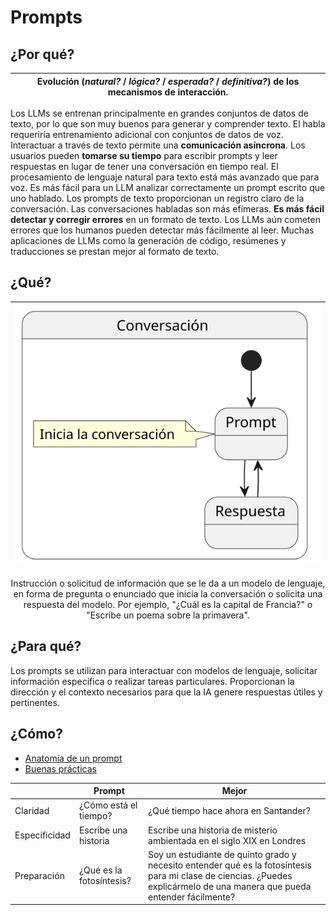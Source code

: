 # Prompts

## ¿Por qué?

|Evolución (*natural?* / *lógica?* / *esperada?* / *definitiva?*) de los mecanismos de interacción.|
|-|
Los LLMs se entrenan principalmente en grandes conjuntos de datos de texto, por lo que son muy buenos para generar y comprender texto. El habla requeriría entrenamiento adicional con conjuntos de datos de voz.
Interactuar a través de texto permite una **comunicación asíncrona**. 
Los usuarios pueden **tomarse su tiempo** para escribir prompts y leer respuestas en lugar de tener una conversación en tiempo real.
El procesamiento de lenguaje natural para texto está más avanzado que para voz. 
Es más fácil para un LLM analizar correctamente un prompt escrito que uno hablado.
Los prompts de texto proporcionan un registro claro de la conversación. Las conversaciones habladas son más efímeras.
**Es más fácil detectar y corregir errores** en un formato de texto. Los LLMs aún cometen errores que los humanos pueden detectar más fácilmente al leer.
Muchas aplicaciones de LLMs como la generación de código, resúmenes y traducciones se prestan mejor al formato de texto.

## ¿Qué?

<div align="center">

|![](/imagenes/modelosUML/sesion.svg)|
|-|
Instrucción o solicitud de información que se le da a un modelo de lenguaje, en forma de pregunta o enunciado que inicia la conversación o solicita una respuesta del modelo.
Por ejemplo, "¿Cuál es la capital de Francia?" o "Escribe un poema sobre la primavera".

</div>

## ¿Para qué?

Los prompts se utilizan para interactuar con modelos de lenguaje, solicitar información específica o realizar tareas particulares. Proporcionan la dirección y el contexto necesarios para que la IA genere respuestas útiles y pertinentes.

## ¿Cómo?

- [Anatomía de un prompt](anatomia.md)
- [Buenas prácticas](mejoresPracticas.md)

||Prompt|Mejor|
|-|-|-|
Claridad    |¿Cómo está el tiempo?    | ¿Qué tiempo hace ahora en Santander?
Especificidad|Escribe una historia     | Escribe una historia de misterio ambientada en el siglo XIX en Londres
Preparación |¿Qué es la fotosíntesis? | Soy un estudiante de quinto grado y necesito entender qué es la fotosíntesis para mi clase de ciencias. ¿Puedes explicármelo de una manera que pueda entender fácilmente?
